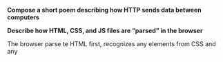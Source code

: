 **Compose a short poem describing how HTTP sends data between computers**

**Describe how HTML, CSS, and JS files are “parsed” in the browser**

The browser parse te HTML first, recognizes any <code><link></code> elements from CSS and any <code><script></code> elements from JavaScript. The browser generates an in-memory DOM from the parsed HTML.It then generates a CSSOM structure from the parsed CSS.

**How can you find images to add to a Website**
  
You can find images all over the internet! You just have to make sure they are free-use OR that you have the license (or agreement from the owner) to use said images due to copywrite laws.

**How do you create a String vs a Number in JavaScript?**

What is a Variable and why are they important in JavaScript?

**What is an HTML attribute?**

**Describe the Anatomy of an HTMl element**
  


**What is the Difference between <code><article></code> and <code><section></code> element tags?**

**What Elements does a “typical” website include?**
  
 The typical elements are:
 - <code>header</code>
 - <code>nav</code>
 - <code>main</code>
 - <code>footer</code>
 - <code>body</code>

**How does metadata influence Search Engine Optimization?**

**How is the <code><meta></code> HTML tag used when specifying metadata?**
  
**What is the first step to designing a Website?**

**What is the most important question to answer when designing a Website?**
  
What exactly is it that you want to accomplish with the website
  
**Why should you use an <code><h1></code> element over a <code><span></code> element to display a top level heading?**
**What are the benefits of using semantic tags in our HTML?**
  
**Describe 2 things that require JavaScript in the Browser?**

**How can you add JavaScript to an HTML document?**
  
  It can be added by using the helpful <code><script></code> 
  element
